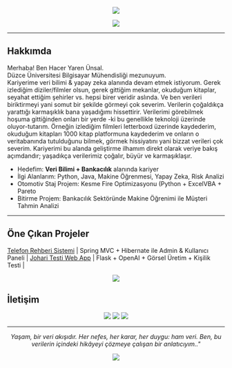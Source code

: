 
<p align="center">
  <img src="https://capsule-render.vercel.app/api?type=waving&color=0:fbda61,100:ff5acd&height=240&section=header&text=Hacer%20Yaren%20Ünsal&fontSize=45&fontColor=ffffff&fontAlignY=40&desc=Computer%20Engineering%20Student%20%7C%20AI%20%26%20Data%20Science%20Lover&descAlignY=60&descAlign=50"/>
</p>


<p align="center">
  <img src="https://readme-typing-svg.herokuapp.com?font=Fira+Code&duration=3500&pause=700&color=F74393&center=true&vCenter=true&width=550&lines=Veriyle+anlam+bulurum.;Yapay+zeka;Veri+bilimi;Makine+öğrenmesi+">
</p>

---

## Hakkımda

Merhaba! Ben Hacer Yaren Ünsal.  
Düzce Üniversitesi Bilgisayar Mühendisliği mezunuyum.  
Kariyerime veri bilimi & yapay zeka alanında devam etmek istiyorum.
Gerek izlediğim diziler/filmler olsun, gerek gittiğim mekanlar, okuduğum kitaplar, seyahat ettiğim şehirler vs. hepsi birer veridir aslında. Ve ben verileri biriktirmeyi yani somut bir şekilde görmeyi çok severim. Verilerin çoğaldıkça yarattığı karmaşıklık bana yaşadığımı hissettirir. Verilerimi görebilmek hoşuma gittiğinden onları bir yerde -ki bu genellikle teknoloji üzerinde oluyor-tutarım. Örneğin izlediğim filmleri letterboxd üzerinde kaydederim, okuduğum kitapları 1000 kitap platformuna kaydederim ve onların o veritabanında tutulduğunu bilmek, görmek hissiyatını yani bizzat verileri çok severim. Kariyerimi bu alanda geliştirme ilhamım direkt olarak veriye bakış açımdandır; yaşadıkça verilerimiz çoğalır, büyür ve karmaşıklaşır. 

- Hedefim: **Veri Bilimi + Bankacılık** alanında kariyer  
- İlgi Alanlarım: Python, Java, Makine Öğrenmesi, Yapay Zeka, Risk Analizi 
- Otomotiv Staj Projem: Kesme Fire Optimizasyonu (Python + ExcelVBA + Pareto
- Bitirme Projem: Bankacılık Sektöründe Makine Öğrenimi ile Müşteri Tahmin Analizi

---

## Öne Çıkan Projeler

 [Telefon Rehberi Sistemi](https://github.com/kullaniciadi/java-rehber) | Spring MVC + Hibernate ile Admin & Kullanıcı Paneli |
 [Johari Testi Web App](https://github.com/kullaniciadi/johari-test) | Flask + OpenAI + Görsel Üretim + Kişilik Testi |




<p align="center">
  <img src="https://skillicons.dev/icons?i=python,java,spring,flask,mysql,git,github,pandas,keras,tensorflow,matplotlib,keras,powerbi,tableau,excel,vscode,docker" />
</p>




## İletişim

<p align="center">
  <a href="mailto:hacerunsal@example.com"><img src="https://img.shields.io/badge/E--posta-%23FF5E99?style=for-the-badge&logo=gmail&logoColor=white"/></a>
  <a href="https://linkedin.com/in/kendi-linkin"><img src="https://img.shields.io/badge/LinkedIn-%230077B5?style=for-the-badge&logo=linkedin&logoColor=white"/></a>
  <a href="https://github.com/kullaniciadi"><img src="https://img.shields.io/badge/GitHub-%2312100E?style=for-the-badge&logo=github&logoColor=white"/></a>
</p>

---

<p align="center"><i>Yaşam, bir veri akışıdır. Her nefes, her karar, her duygu: ham veri. Ben, bu verilerin içindeki hikâyeyi çözmeye çalışan bir anlatıcıyım.."</i></p>
<p align="center">
  <img src="https://capsule-render.vercel.app/api?type=waving&color=0:fbda61,100:ff5acd&height=120&section=footer"/>
</p>
